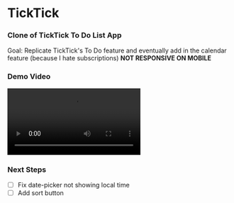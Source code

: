 # TickTick

### Clone of TickTick To Do List App

Goal: Replicate TickTick's To Do feature and eventually add in the calendar feature (because I hate subscriptions)
**NOT RESPONSIVE ON MOBILE**

### Demo Video

<video controls src="./TickTick Clone Web App Demo.mp4" title="Title"></video>

### Next Steps

- [ ] Fix date-picker not showing local time
- [ ] Add sort button
